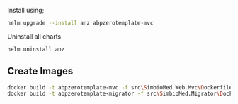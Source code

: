 Install using;

```bash
helm upgrade --install anz abpzerotemplate-mvc
```

Uninstall all charts

```bash
helm uninstall anz
```

## Create Images

```bash
docker build -t abpzerotemplate-mvc -f src\SimbioMed.Web.Mvc\Dockerfile .
docker build -t abpzerotemplate-migrator -f src\SimbioMed.Migrator\Dockerfile .
```
